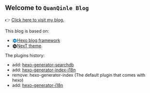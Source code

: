 ## Welcome to `QuanQinle Blog`

:point_right: [Click here to visit my blog.](https://quanqinle.github.io)

This blog is based on: 
* <img src="https://raw.githubusercontent.com/hexojs/logo/master/hexo-logo-avatar.png" alt="Hexo logo" width="16" height="16" align="center" />[Hexo blog framework](https://hexo.io/)
* <img align="center" width="16" height="16" alt="NexT logo"  src="https://raw.githubusercontent.com/theme-next/hexo-theme-next/master/source/images/logo.svg?sanitize=true">[NexT theme](https://github.com/theme-next/hexo-theme-next). 

The plugins history:
+ add: [hexo-generator-searchdb](https://github.com/next-theme/hexo-generator-searchdb)
+ add: [hexo-generator-index-i18n](https://github.com/xcatliu/hexo-generator-index-i18n)
+ remove: hexo-generator-index (The default plugin that comes with hexo)
+ add: [hexo-generator-i18n](https://github.com/Jamling/hexo-generator-i18n)